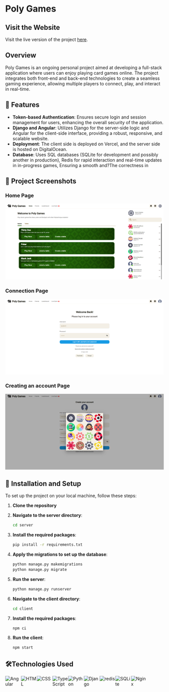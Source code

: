 # Poly Games

## Visit the Website

Visit the live version of the project [here](https://www.poly-games.online).

## Overview

Poly Games is an ongoing personal project aimed at developing a full-stack application where users can enjoy playing card games online. The project integrates both front-end and back-end technologies to create a seamless gaming experience, allowing multiple players to connect, play, and interact in real-time.

## 🌟 Features

- **Token-based Authentication**: Ensures secure login and session management for users, enhancing the overall security of the application.
- **Django and Angular**: Utilizes Django for the server-side logic and Angular for the client-side interface, providing a robust, responsive, and scalable website.
- **Deployment**: The client side is deployed on Vercel, and the server side is hosted on DigitalOcean.
- **Database**: Uses SQL databases (SQLite for development and possibly another in production), Redis for rapid interaction and real-time updates in in-progress games, Ensuring a smooth and?The correctness in

## 📸 Project Screenshots

### Home Page
![Home Page](img/screenshot1.png)

### Connection Page
![Connection Page](img/screenshot2.png)

### Creating an account Page
![Creating an Account Page](img/screenshot3.png)

## 🚀 Installation and Setup

To set up the project on your local machine, follow these steps:

1. **Clone the repository**

2. **Navigate to the server directory**:
   ```sh
   cd server
3. **Install the required packages**:
   ```sh
   pip install -r requirements.txt
4. **Apply the migrations to set up the database**:
   ```sh
   python manage.py makemigrations
   python manage.py migrate
5. **Run the server**:
   ```sh
   python manage.py runserver
6. **Navigate to the client directory**:
   ```sh
   cd client
7. **Install the required packages**:
   ```sh
   npm ci
8. **Run the client**:
   ```sh
   npm start
   
## 🛠️Technologies Used

<img  align="left" width="50" src="https://user-images.githubusercontent.com/25181517/183890595-779a7e64-3f43-4634-bad2-eceef4e80268.png" alt="Angular" title="Angular"/>
<img  align="left" width="50" src="https://user-images.githubusercontent.com/25181517/192158954-f88b5814-d510-4564-b285-dff7d6400dad.png" alt="HTML" title="HTML"/>
<img align="left"  width="50" src="https://user-images.githubusercontent.com/25181517/183898674-75a4a1b1-f960-4ea9-abcb-637170a00a75.png" alt="CSS" title="CSS"/>
<img  align="left" width="50" src="https://user-images.githubusercontent.com/25181517/183890598-19a0ac2d-e88a-4005-a8df-1ee36782fde1.png" alt="TypeScript" title="TypeScript"/>
<img align="left"  width="50" src="https://user-images.githubusercontent.com/25181517/183423507-c056a6f9-1ba8-4312-a350-19bcbc5a8697.png" alt="Python" title="Python"/>
<img align="left"  width="50" src="https://github.com/marwin1991/profile-technology-icons/assets/62091613/9bf5650b-e534-4eae-8a26-8379d076f3b4" alt="Django" title="Django"/>
<img align="left"  width="50" src="https://user-images.githubusercontent.com/25181517/182884894-d3fa6ee0-f2b4-4960-9961-64740f533f2a.png" alt="redis" title="redis"/>
<img align="left"  width="50" src="https://github.com/marwin1991/profile-technology-icons/assets/136815194/82df4543-236b-4e45-9604-5434e3faab17" alt="SQLite" title="SQLite"/>
<img  align="left" width="50" src="https://user-images.githubusercontent.com/25181517/183345125-9a7cd2e6-6ad6-436f-8490-44c903bef84c.png" alt="Nginx" title="Nginx"/>
